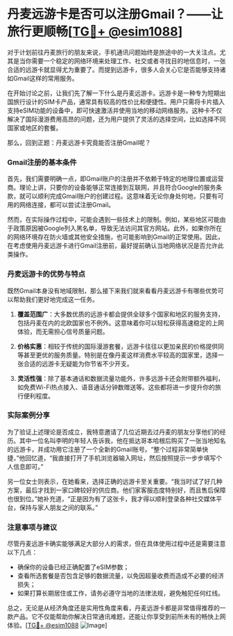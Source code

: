 # 丹麦远游卡是否可以注册Gmail？——让旅行更顺畅[[TG💪+ @esim1088](https://t.me/s/esim1088)]

对于计划前往丹麦旅行的朋友来说，手机通讯问题始终是旅途中的一大关注点。尤其是当你需要一个稳定的网络环境来处理工作、社交或者寻找目的地信息时，一张合适的远游卡就显得尤为重要了。而提到远游卡，很多人会关心它是否能够支持诸如Gmail这样的常用服务。

在开始讨论之前，让我们先了解一下什么是丹麦远游卡。远游卡是一种专为短期出国旅行设计的SIM卡产品，通常具有较高的性价比和便捷性。用户只需将卡片插入支持eSIM功能的设备中，即可快速激活并使用当地的移动网络服务。这种卡不仅解决了国际漫游费用高昂的问题，还为用户提供了灵活的选择空间，比如选择不同国家或地区的套餐。

那么，回到正题：丹麦远游卡究竟能否注册Gmail呢？

### Gmail注册的基本条件

首先，我们需要明确一点，即Gmail账户的注册并不依赖于特定的地理位置或运营商。理论上讲，只要你的设备能够正常连接到互联网，并且符合Google的服务条款，就可以顺利完成Gmail账户的创建过程。这意味着无论你身处何地，只要有可用的网络连接，都可以尝试注册Gmail。

然而，在实际操作过程中，可能会遇到一些技术上的限制。例如，某些地区可能由于政策原因被Google列入黑名单，导致无法访问其官方网站。此外，如果你所在的网络环境存在防火墙或其他安全措施，也可能影响到Gmail的正常使用。因此，在考虑使用丹麦远游卡进行Gmail注册前，最好提前确认当地网络状况是否允许此类操作。

### 丹麦远游卡的优势与特点

既然Gmail本身没有地域限制，那么接下来我们就来看看丹麦远游卡有哪些优势可以帮助我们更好地完成这一任务。

1. **覆盖范围广**：大多数优质的远游卡都会提供全球多个国家和地区的服务支持，包括丹麦在内的北欧国家也不例外。这意味着你可以轻松获得高速稳定的上网体验，而无需担心信号质量问题。
   
2. **价格实惠**：相较于传统的国际漫游套餐，远游卡往往以更加亲民的价格提供同等甚至更优的服务质量。特别是在像丹麦这样消费水平较高的国家里，选择一张合适的远游卡无疑能为你节省不少开支。

3. **灵活性强**：除了基本通话和数据流量功能外，许多远游卡还会附带额外福利，如免费Wi-Fi热点接入、语音通话分钟数赠送等。这些都将进一步提升你的旅行便利程度。

### 实际案例分享

为了验证上述理论是否成立，我特意邀请了几位近期去过丹麦的朋友分享他们的经历。其中一位名叫李明的年轻人告诉我，他在抵达哥本哈根后购买了一张当地知名的远游卡，并成功用它注册了一个全新的Gmail账号。“整个过程非常简单快捷，”他回忆道，“我直接打开了手机浏览器输入网址，然后按照提示一步步填写个人信息即可。”

另一位女士则表示，在她看来，选择正确的远游卡至关重要。“我当时试了好几种方案，最后才找到一家口碑较好的供应商。他们家客服态度特别好，而且售后保障也很到位。”她补充道，“正是因为有了这张卡，我才得以顺利登录各种社交媒体平台，保持与家人朋友之间的联系。”

### 注意事项与建议

尽管丹麦远游卡确实能够满足大部分人的需求，但在具体使用过程中还是需要注意以下几点：

- 确保你的设备已经正确配置了eSIM参数；
- 查看所选套餐是否包含足够的数据流量，以免因超量收费而造成不必要的经济损失；
- 如果打算长期居住或工作，请务必遵守当地的法律法规，避免触犯任何红线。

总之，无论是从经济角度还是实用性角度来看，丹麦远游卡都是非常值得推荐的一款产品。它不仅能帮助你解决日常通讯难题，还能让你享受到前所未有的畅快上网体验。[[TG💪+ @esim1088](https://t.me/s/esim1088) ![Image](https://i.postimg.cc/4NQfJmqS/Snipaste-2025-05-13-00-14-12.png)]